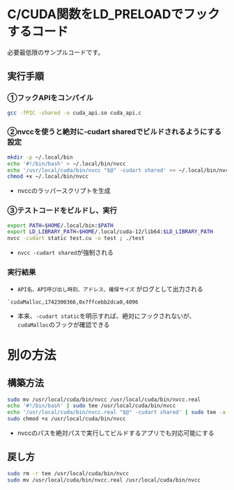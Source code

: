 # C/CUDA関数をLD_PRELOADでフックするコード
必要最低限のサンプルコードです。

## 実行手順
### ①フックAPIをコンパイル
```bash
gcc -fPIC -shared -o cuda_api.so cuda_api.c
```

### ②nvccを使うと絶対に-cudart sharedでビルドされるようにする設定
```bash
mkdir -p ~/.local/bin
echo '#!/bin/bash' > ~/.local/bin/nvcc
echo '/usr/local/cuda/bin/nvcc "$@" -cudart shared' >> ~/.local/bin/nvcc
chmod +x ~/.local/bin/nvcc
```
* nvccのラッパースクリプトを生成

### ③テストコードをビルドし、実行  
```bash
export PATH=$HOME/.local/bin:$PATH
export LD_LIBRARY_PATH=$HOME/.local/cuda-12/lib64:$LD_LIBRARY_PATH
nvcc -cudart static test.cu -o test ; ./test
```
* `nvcc -cudart shared`が強制される

### 実行結果
* `API名、API呼び出し時刻、アドレス、確保サイズ` がログとして出力される
```
`cudaMalloc,1742300366,0x7ffcebb2dca0,4096
```
 * 本来、`-cudart static`を明示すれば、絶対にフックされないが、  
     `cudaMalloc`のフックが確認できる

# 別の方法
## 構築方法
```bash
sudo mv /usr/local/cuda/bin/nvcc /usr/local/cuda/bin/nvcc.real
echo '#!/bin/bash' | sudo tee /usr/local/cuda/bin/nvcc
echo '/usr/local/cuda/bin/nvcc.real "$@" -cudart shared' | sudo tee -a /usr/local/cuda/bin/nvcc
sudo chmod +x /usr/local/cuda/bin/nvcc
```
* nvccのパスを絶対パスで実行してビルドするアプリでも対応可能にする

## 戻し方
```bash
sudo rm -r tee /usr/local/cuda/bin/nvcc
sudo mv /usr/local/cuda/bin/nvcc.real /usr/local/cuda/bin/nvcc
```

